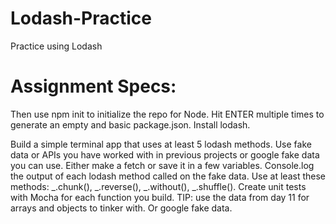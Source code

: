 # Lodash-Practice

Practice using Lodash

# Assignment Specs:

Then use npm init to initialize the repo for Node.
Hit ENTER multiple times to generate an empty and basic package.json.
Install lodash.

Build a simple terminal app that uses at least 5 lodash methods.
Use fake data or APIs you have worked with in previous projects or google fake data you can use. Either make a fetch or save it in a few variables.
Console.log the output of each lodash method called on the fake data.
Use at least these methods: _.chunk(), _.reverse(), _.without(), _.shuffle().
Create unit tests with Mocha for each function you build.
TIP: use the data from day 11 for arrays and objects to tinker with. Or google fake data.
